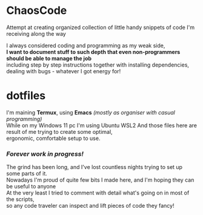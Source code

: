 # ChaosCode
Attempt at creating organized collection of little handy snippets of code I'm receiving along the way

I always considered coding and programming as my weak side,  
**I want to document stuff to such depth that even non-programmers should be able to manage the job**  
including step by step instructions together with installing dependencies, dealing with bugs - whatever I got energy for!

# dotfiles

I'm maining __Termux__, using __Emacs__ *(mostly as organiser with casual programming)*  
While on my Windows 11 pc I'm using Ubuntu WSL2
And those files here are result of me trying to create some optimal,  
ergonomic, comfortable setup to use.

###  *Forever work in progress!*
The grind has been long, and I've lost countless nights trying to set up some parts of it.  
Nowadays I'm proud of quite few bits I made here, and I'm hoping they can be useful to anyone  
At the very least I tried to comment with detail what's going on in most of the scripts,  
so any code traveler can inspect and lift pieces of code they fancy!
